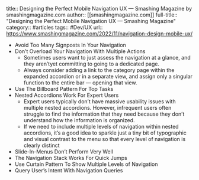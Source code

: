 title:: Designing the Perfect Mobile Navigation UX — Smashing Magazine by smashingmagazine.com
author:: [[smashingmagazine.com]]
full-title:: "Designing the Perfect Mobile Navigation UX — Smashing Magazine"
category:: #articles
tags:: #Dev/UX 
url:: https://www.smashingmagazine.com/2022/11/navigation-design-mobile-ux/

- Avoid Too Many Signposts In Your Navigation
- Don’t Overload Your Navigation With Multiple Actions
	- Sometimes users want to just assess the navigation at a glance, and they aren’tyet committing to going to a dedicated page.
	- Always consider adding a link to the category page within the expanded accordion or in a separate view, and assign only a singular function to the entire bar — opening that view.
- Use The Billboard Pattern For Top Tasks
- Nested Accordions Work For Expert Users
	- Expert users typically don’t have massive usability issues with multiple nested accordions. However, infrequent users often struggle to find the information that they need because they don’t understand how the information is organized.
	- If we need to include multiple levels of navigation within nested accordions, it’s a good idea to sparkle just a tiny bit of typographic and visual contrast to the menu so that every level of navigation is clearly distinct
- Slide-In-Menus Don’t Perform Very Well
- The Navigation Stack Works For Quick Jumps
- Use Curtain Pattern To Show Multiple Levels of Navigation
- Query User’s Intent With Navigation Queries